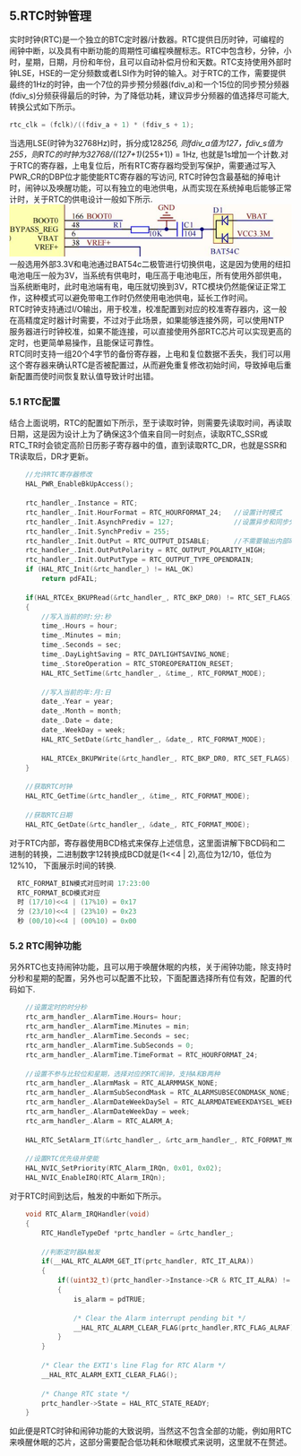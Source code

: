 ## **5.RTC时钟管理**
实时时钟(RTC)是一个独立的BTC定时器/计数器。RTC提供日历时钟，可编程的闹钟中断，以及具有中断功能的周期性可编程唤醒标志。RTC中包含秒，分钟，小时，星期，日期，月份和年份，且可以自动补偿月份和天数。RTC支持使用外部时钟LSE，HSE的一定分频数或者LSI作为时钟的输入。对于RTC的工作，需要提供最终的1Hz的时钟，由一个7位的异步预分频器(fdiv_a)和一个15位的同步预分频器(fdiv_s)分频获得最后的时钟，为了降低功耗，建议异步分频器的值选择尽可能大, 转换公式如下所示。<br />
```c
rtc_clk = (fclk)/((fdiv_a + 1) * (fdiv_s + 1);
```
当选用LSE(时钟为32768Hz)时，拆分成128*256, 则fdiv_a值为127，fdiv_s值为255，则RTC的时钟为32768/((127+1)*(255+1)) = 1Hz, 也就是1s增加一个计数.对于RTC的寄存器，上电复位后，所有RTC寄存器均受到写保护，需要通过写入PWR_CR的DBP位才能使能RTC寄存器的写访问, RTC时钟包含最基础的掉电计时，闹钟以及唤醒功能，可以有独立的电池供电，从而实现在系统掉电后能够正常计时，关于RTC的供电设计一般如下所示.<br />
![image](image/05_01_rtc.png#pic_center)<br />
一般选用外部3.3V和电池通过BAT54c二极管进行切换供电，这是因为使用的纽扣电池电压一般为3V，当系统有供电时，电压高于电池电压，所有使用外部供电，当系统断电时，此时电池端有电，电压就切换到3V，RTC模块仍然能保证正常工作，这种模式可以避免带电工作时仍然使用电池供电，延长工作时间。<br />
RTC时钟支持通过I/O输出，用于校准，校准配置到对应的校准寄存器内，这一般在高精度定时器计时需要，不过对于此场景，如果能够连接外网，可以使用NTP服务器进行时钟校准，如果不能连接，可以直接使用外部RTC芯片可以实现更高的定时，也更简单易操作，且能保证可靠性。<br />
RTC同时支持一组20个4字节的备份寄存器，上电和复位数据不丢失，我们可以用这个寄存器来确认RTC是否被配置过，从而避免重复修改初始时间，导致掉电后重新配置而使时间恢复默认值导致计时出错。<br />

### **5.1 RTC配置**
结合上面说明，RTC的配置如下所示，至于读取时钟，则需要先读取时间，再读取日期，这是因为设计上为了确保这3个值来自同一时刻点，读取RTC_SSR或RTC_TR时会锁定高阶日历影子寄存器中的值，直到读取RTC_DR，也就是SSR和TR读取后，DR才更新。<br />
```c
    //允许RTC寄存器修改
    HAL_PWR_EnableBkUpAccess();

    rtc_handler_.Instance = RTC;
    rtc_handler_.Init.HourFormat = RTC_HOURFORMAT_24;   //设置计时模式
    rtc_handler_.Init.AsynchPrediv = 127;               //设置异步和同步分频，保证时钟为1Hz.
    rtc_handler_.Init.SynchPrediv = 255;
    rtc_handler_.Init.OutPut = RTC_OUTPUT_DISABLE;      //不需要输出内部时钟用于校准，否则使用RTC_AF1进行输出
    rtc_handler_.Init.OutPutPolarity = RTC_OUTPUT_POLARITY_HIGH;
    rtc_handler_.Init.OutPutType = RTC_OUTPUT_TYPE_OPENDRAIN;
    if (HAL_RTC_Init(&rtc_handler_) != HAL_OK)
        return pdFAIL;

    if(HAL_RTCEx_BKUPRead(&rtc_handler_, RTC_BKP_DR0) != RTC_SET_FLAGS)
    {
        //写入当前的时:分:秒
        time_.Hours = hour;
        time_.Minutes = min;
        time_.Seconds = sec;
        time_.DayLightSaving = RTC_DAYLIGHTSAVING_NONE;
        time_.StoreOperation = RTC_STOREOPERATION_RESET;
        HAL_RTC_SetTime(&rtc_handler_, &time_, RTC_FORMAT_MODE);

        //写入当前的年:月:日
        date_.Year = year;
        date_.Month = month;
        date_.Date = date;
        date_.WeekDay = week;
        HAL_RTC_SetDate(&rtc_handler_, &date_, RTC_FORMAT_MODE);

        HAL_RTCEx_BKUPWrite(&rtc_handler_, RTC_BKP_DR0, RTC_SET_FLAGS);
    }

    //获取RTC时钟
    HAL_RTC_GetTime(&rtc_handler_, &time_, RTC_FORMAT_MODE);
    
    //获取RTC日期
    HAL_RTC_GetDate(&rtc_handler_, &date_, RTC_FORMAT_MODE);
```
对于RTC内部，寄存器使用BCD格式来保存上述信息，这里面讲解下BCD码和二进制的转换，二进制数字12转换成BCD就是(1<<4 | 2),高位为12/10，低位为12%10， 下面展示时间的转换.<br />
```C
  RTC_FORMAT_BIN模式对应时间 17:23:00
  RTC_FORMAT_BCD模式对应 
  时 (17/10)<<4 | (17%10) = 0x17
  分 (23/10)<<4 | (23%10) = 0x23
  秒 (00/10)<<4 | (00%10) = 0x00
```
### **5.2 RTC闹钟功能**
另外RTC也支持闹钟功能，且可以用于唤醒休眠的内核，关于闹钟功能，除支持时分秒和星期的配置，另外也可以配置不比较，下面配置选择所有位有效，配置的代码如下.<br />
```c
    //设置定时的时分秒
    rtc_arm_handler_.AlarmTime.Hours= hour;  
    rtc_arm_handler_.AlarmTime.Minutes = min; 
    rtc_arm_handler_.AlarmTime.Seconds = sec; 
    rtc_arm_handler_.AlarmTime.SubSeconds = 0;
    rtc_arm_handler_.AlarmTime.TimeFormat = RTC_HOURFORMAT_24;
    
    //设置不参与比较位和星期，选择对应的RTC闹钟，支持A和B两种
    rtc_arm_handler_.AlarmMask = RTC_ALARMMASK_NONE;
    rtc_arm_handler_.AlarmSubSecondMask = RTC_ALARMSUBSECONDMASK_NONE;
    rtc_arm_handler_.AlarmDateWeekDaySel = RTC_ALARMDATEWEEKDAYSEL_WEEKDAY;
    rtc_arm_handler_.AlarmDateWeekDay = week; 
    rtc_arm_handler_.Alarm = RTC_ALARM_A;     
    
    HAL_RTC_SetAlarm_IT(&rtc_handler_, &rtc_arm_handler_, RTC_FORMAT_MODE);
    
    //设置RTC优先级并使能
    HAL_NVIC_SetPriority(RTC_Alarm_IRQn, 0x01, 0x02);
    HAL_NVIC_EnableIRQ(RTC_Alarm_IRQn);
```
对于RTC时间到达后，触发的中断如下所示。
```c
    void RTC_Alarm_IRQHandler(void)
    {
        RTC_HandleTypeDef *prtc_handler = &rtc_handler_;

        //判断定时器A触发
        if(__HAL_RTC_ALARM_GET_IT(prtc_handler, RTC_IT_ALRA))
        {
            if((uint32_t)(prtc_handler->Instance->CR & RTC_IT_ALRA) != (uint32_t)RESET)
            {
                is_alarm = pdTRUE;
                    
                /* Clear the Alarm interrupt pending bit */
                __HAL_RTC_ALARM_CLEAR_FLAG(prtc_handler,RTC_FLAG_ALRAF);
            }
        }

        /* Clear the EXTI's line Flag for RTC Alarm */
        __HAL_RTC_ALARM_EXTI_CLEAR_FLAG();

        /* Change RTC state */
        prtc_handler->State = HAL_RTC_STATE_READY; 
    }
```
如此便是RTC时钟和闹钟功能的大致说明，当然这不包含全部的功能，例如用RTC来唤醒休眠的芯片，这部分需要配合低功耗和休眠模式来说明，这里就不在赘述。
